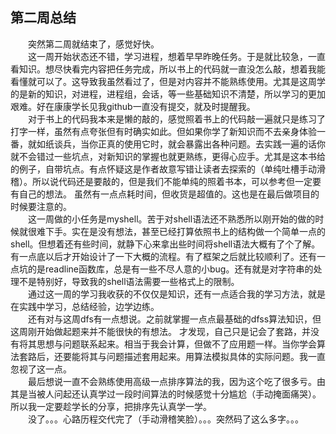 ## 第二周总结  
&emsp;&emsp;突然第二周就结束了，感觉好快。  
&emsp;&emsp;这一周开始状态还不错，学习进程，想着早早昨晚任务。于是就比较急，一直看知识。想尽快看完内容把任务完成，所以书上的代码就一直没怎么敲，想着我能看懂就可以了。这导致我虽然看过了，但是对内容并不能熟练使用。尤其是这周学的是新的知识，对进程，进程组，会话，等一些基础知识不清楚，所以学习的更加艰难。好在康康学长见我github一直没有提交，就及时提醒我。  
&emsp;&emsp;对于书上的代码我本来是懒的敲的，感觉照着书上的代码敲一遍就只是练习了打字一样，虽然有点夸张但有时确实如此。但如果你学了新知识而不去亲身体验一番，就如纸谈兵，当你正真的使用它时，就会暴露出各种问题。去实践一遍的话你就不会错过一些坑点，对新知识的掌握也就更熟练，更得心应手。尤其是这本书给的例子，自带坑点。有点怀疑这是作者故意写错让读者去探索的（单纯吐槽手动滑稽）。所以说代码还是要敲的，但是我们不能单纯的照着书本，可以参考但一定要有自己的想法。
虽然有一点点耗时间，但收货是超值的。这也是在最后做项目的时候要注意的。  
&emsp;&emsp;这一周做的小任务是myshell。苦于对shell语法还不熟悉所以刚开始的做的时候就很难下手。实在是没有想法，甚至已经打算依照书上的结构做一个简单一点的shell。但想着还有些时间，就静下心来拿出些时间将shell语法大概有了个了解。有一点底以后才开始设计了一下大概的流程。有了框架之后就比较顺利了。还有一点坑的是readline函数库，总是有一些不尽人意的小bug。还有就是对字符串的处理不是特别好，导致我的shell语法需要一些格式上的限制。  
&emsp;&emsp;通过这一周的学习我收获的不仅仅是知识，还有一点适合我的学习方法，就是在实践中学习，总结经验，边学边练。  
&emsp;&emsp;还有对与这周dfs有一点想说。之前就掌握一点点最基础的dfss算法知识，但这周刚开始做起题来并不能很快的有想法。
才发现，自己只是记会了套路，并没有将其思想与问题联系起来。相当于我会计算，但做不了应用题一样。当你学会算法套路后，还要能将其与问题描述套用起来。用算法模拟具体的实际问题。我一直忽视了这一点。  
&emsp;&emsp;最后想说一直不会熟练使用高级一点排序算法的我，因为这个吃了很多亏。由其是当被人问起还认真学过一段时间算法的时候感觉十分尴尬（手动掩面痛哭）。所以我一定要趁学长的分享，把排序先认真学一学。  
&emsp;&emsp;没了。。。心路历程交代完了（手动滑稽笑脸）。。。突然码了这么多字。。。
